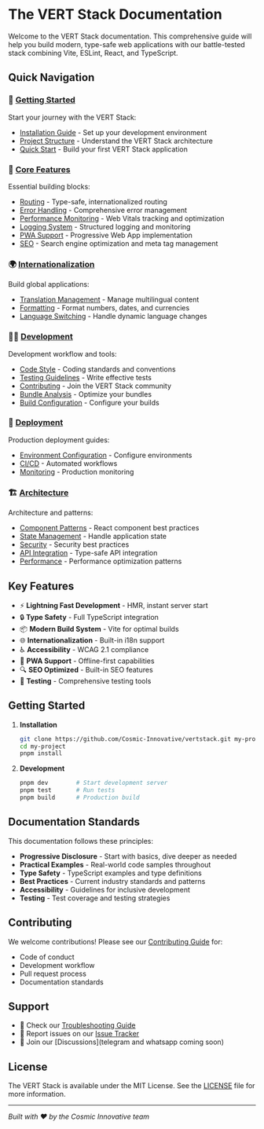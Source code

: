 # The VERT Stack Documentation

Welcome to the VERT Stack documentation. This comprehensive guide will help you build modern, type-safe web applications with our battle-tested stack combining Vite, ESLint, React, and TypeScript.

## Quick Navigation

### 🚀 [Getting Started](getting-started/README.md)

Start your journey with the VERT Stack:

- [Installation Guide](getting-started/installation.md) - Set up your development environment
- [Project Structure](getting-started/project-structure.md) - Understand the VERT Stack architecture
- [Quick Start](getting-started/README.md) - Build your first VERT Stack application

### 🔧 [Core Features](core-features/README.md)

Essential building blocks:

- [Routing](core-features/routing.md) - Type-safe, internationalized routing
- [Error Handling](core-features/error-handling.md) - Comprehensive error management
- [Performance Monitoring](core-features/performance-monitoring.md) - Web Vitals tracking and optimization
- [Logging System](core-features/logging.md) - Structured logging and monitoring
- [PWA Support](core-features/pwa.md) - Progressive Web App implementation
- [SEO](core-features/seo.md) - Search engine optimization and meta tag management

### 🌍 [Internationalization](internationalization/README.md)

Build global applications:

- [Translation Management](internationalization/translation-management.md) - Manage multilingual content
- [Formatting](internationalization/formatting.md) - Format numbers, dates, and currencies
- [Language Switching](internationalization/language-switching.md) - Handle dynamic language changes

### 👩‍💻 [Development](development/README.md)

Development workflow and tools:

- [Code Style](development/code-style.md) - Coding standards and conventions
- [Testing Guidelines](development/testing-guidelines.md) - Write effective tests
- [Contributing](development/contributing.md) - Join the VERT Stack community
- [Bundle Analysis](development/bundle-analysis.md) - Optimize your bundles
- [Build Configuration](development/build-configuration.md) - Configure your builds

### 🚀 [Deployment](deployment/README.md)

Production deployment guides:

- [Environment Configuration](deployment/environment-configuration.md) - Configure environments
- [CI/CD](deployment/ci-cd.md) - Automated workflows
- [Monitoring](deployment/monitoring.md) - Production monitoring

### 🏗️ [Architecture](architecture/README.md)

Architecture and patterns:

- [Component Patterns](architecture/component-patterns.md) - React component best practices
- [State Management](architecture/state-management.md) - Handle application state
- [Security](architecture/security.md) - Security best practices
- [API Integration](architecture/api-integration.md) - Type-safe API integration
- [Performance](architecture/performance.md) - Performance optimization patterns

## Key Features

- ⚡️ **Lightning Fast Development** - HMR, instant server start
- 🔒 **Type Safety** - Full TypeScript integration
- 📦 **Modern Build System** - Vite for optimal builds
- 🌐 **Internationalization** - Built-in i18n support
- ♿️ **Accessibility** - WCAG 2.1 compliance
- 📱 **PWA Support** - Offline-first capabilities
- 🔍 **SEO Optimized** - Built-in SEO features
- 🧪 **Testing** - Comprehensive testing tools

## Getting Started

1. **Installation**

   ```bash
   git clone https://github.com/Cosmic-Innovative/vertstack.git my-project
   cd my-project
   pnpm install
   ```

2. **Development**
   ```bash
   pnpm dev        # Start development server
   pnpm test       # Run tests
   pnpm build      # Production build
   ```

## Documentation Standards

This documentation follows these principles:

- **Progressive Disclosure** - Start with basics, dive deeper as needed
- **Practical Examples** - Real-world code samples throughout
- **Type Safety** - TypeScript examples and type definitions
- **Best Practices** - Current industry standards and patterns
- **Accessibility** - Guidelines for inclusive development
- **Testing** - Test coverage and testing strategies

## Contributing

We welcome contributions! Please see our [Contributing Guide](development/contributing.md) for:

- Code of conduct
- Development workflow
- Pull request process
- Documentation standards

## Support

- 📖 Check our [Troubleshooting Guide](troubleshooting/README.md)
- 🐛 Report issues on our [Issue Tracker](https://github.com/Cosmic-Innovative/vertstack/issues)
- 💬 Join our [Discussions](telegram and whatsapp coming soon)

## License

The VERT Stack is available under the MIT License. See the [LICENSE](../LICENSE) file for more information.

---

_Built with ❤️ by the Cosmic Innovative team_
